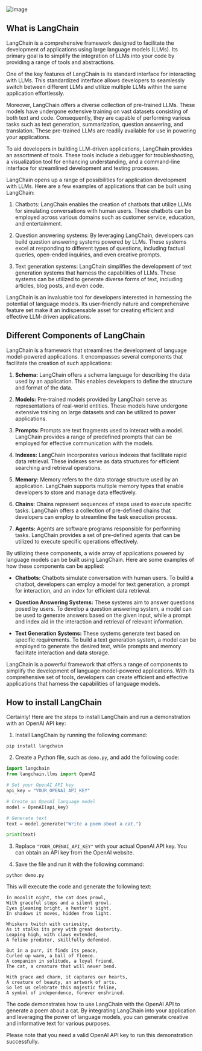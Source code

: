 ![image](![langchain_logo](https://github.com/hrisikesh-neogi/income-prediction/assets/104005791/b46b5095-bea3-4c4a-a3b4-50e83ce5dc07)
)


## What is LangChain

LangChain is a comprehensive framework designed to facilitate the development of applications using large language models (LLMs). Its primary goal is to simplify the integration of LLMs into your code by providing a range of tools and abstractions.

One of the key features of LangChain is its standard interface for interacting with LLMs. This standardized interface allows developers to seamlessly switch between different LLMs and utilize multiple LLMs within the same application effortlessly.

Moreover, LangChain offers a diverse collection of pre-trained LLMs. These models have undergone extensive training on vast datasets consisting of both text and code. Consequently, they are capable of performing various tasks such as text generation, summarization, question answering, and translation. These pre-trained LLMs are readily available for use in powering your applications.

To aid developers in building LLM-driven applications, LangChain provides an assortment of tools. These tools include a debugger for troubleshooting, a visualization tool for enhancing understanding, and a command-line interface for streamlined development and testing processes.

LangChain opens up a range of possibilities for application development with LLMs. Here are a few examples of applications that can be built using LangChain:

1. Chatbots: LangChain enables the creation of chatbots that utilize LLMs for simulating conversations with human users. These chatbots can be employed across various domains such as customer service, education, and entertainment.

2. Question answering systems: By leveraging LangChain, developers can build question answering systems powered by LLMs. These systems excel at responding to different types of questions, including factual queries, open-ended inquiries, and even creative prompts.

3. Text generation systems: LangChain simplifies the development of text generation systems that harness the capabilities of LLMs. These systems can be utilized to generate diverse forms of text, including articles, blog posts, and even code.

LangChain is an invaluable tool for developers interested in harnessing the potential of language models. Its user-friendly nature and comprehensive feature set make it an indispensable asset for creating efficient and effective LLM-driven applications.


## Different Components of LangChain

LangChain is a framework that streamlines the development of language model-powered applications. It encompasses several components that facilitate the creation of such applications:

1. **Schema:** LangChain offers a schema language for describing the data used by an application. This enables developers to define the structure and format of the data.

2. **Models:** Pre-trained models provided by LangChain serve as representations of real-world entities. These models have undergone extensive training on large datasets and can be utilized to power applications.

3. **Prompts:** Prompts are text fragments used to interact with a model. LangChain provides a range of predefined prompts that can be employed for effective communication with the models.

4. **Indexes:** LangChain incorporates various indexes that facilitate rapid data retrieval. These indexes serve as data structures for efficient searching and retrieval operations.

5. **Memory:** Memory refers to the data storage structure used by an application. LangChain supports multiple memory types that enable developers to store and manage data effectively.

6. **Chains:** Chains represent sequences of steps used to execute specific tasks. LangChain offers a collection of pre-defined chains that developers can employ to streamline the task execution process.

7. **Agents:** Agents are software programs responsible for performing tasks. LangChain provides a set of pre-defined agents that can be utilized to execute specific operations effectively.

By utilizing these components, a wide array of applications powered by language models can be built using LangChain. Here are some examples of how these components can be applied:

* **Chatbots:** Chatbots simulate conversation with human users. To build a chatbot, developers can employ a model for text generation, a prompt for interaction, and an index for efficient data retrieval.

* **Question Answering Systems:** These systems aim to answer questions posed by users. To develop a question answering system, a model can be used to generate answers based on the given input, while a prompt and index aid in the interaction and retrieval of relevant information.

* **Text Generation Systems:** These systems generate text based on specific requirements. To build a text generation system, a model can be employed to generate the desired text, while prompts and memory facilitate interaction and data storage.

LangChain is a powerful framework that offers a range of components to simplify the development of language model-powered applications. With its comprehensive set of tools, developers can create efficient and effective applications that harness the capabilities of language models.
## How to install LangChain

Certainly! Here are the steps to install LangChain and run a demonstration with an OpenAI API key:

1. Install LangChain by running the following command:

```
pip install langchain
```

2. Create a Python file, such as `demo.py`, and add the following code:

```python
import langchain
from langchain.llms import OpenAI

# Set your OpenAI API key
api_key = "YOUR_OPENAI_API_KEY"

# Create an OpenAI language model
model = OpenAI(api_key)

# Generate text
text = model.generate("Write a poem about a cat.")

print(text)
```

3. Replace `"YOUR_OPENAI_API_KEY"` with your actual OpenAI API key. You can obtain an API key from the OpenAI website.

4. Save the file and run it with the following command:

```
python demo.py
```

This will execute the code and generate the following text:

```
In moonlit night, the cat does prowl,
With graceful steps and a silent growl.
Eyes gleaming bright, a hunter's sight,
In shadows it moves, hidden from light.

Whiskers twitch with curiosity,
As it stalks its prey with great dexterity.
Leaping high, with claws extended,
A feline predator, skillfully defended.

But in a purr, it finds its peace,
Curled up warm, a ball of fleece.
A companion in solitude, a loyal friend,
The cat, a creature that will never bend.

With grace and charm, it captures our hearts,
A creature of beauty, an artwork of arts.
So let us celebrate this majestic feline,
A symbol of independence, forever enshrined.
```

The code demonstrates how to use LangChain with the OpenAI API to generate a poem about a cat. By integrating LangChain into your application and leveraging the power of language models, you can generate creative and informative text for various purposes.

Please note that you need a valid OpenAI API key to run this demonstration successfully.